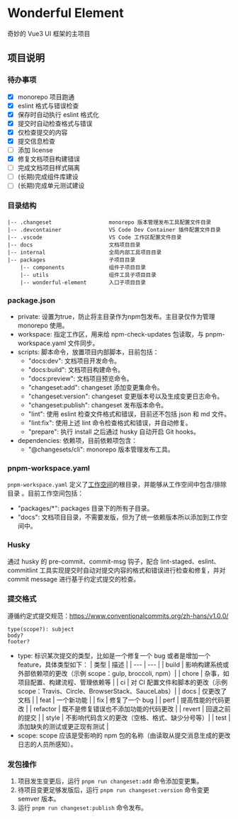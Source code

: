 # Wonderful Element

奇妙的 Vue3 UI 框架的主项目

## 项目说明

### 待办事项

- [x] monorepo 项目跑通
- [x] eslint 格式与错误检查
- [x] 保存时自动执行 eslint 格式化
- [x] 提交时自动检查格式与错误
- [x] 仅检查提交的内容
- [x] 提交信息检查
- [ ] 添加 license
- [x] 修复文档项目构建错误
- [ ] 完成文档项目样式隔离
- [ ] (长期)完成组件库建设
- [ ] (长期)完成单元测试建设

### 目录结构

```
|-- .changeset                  monorepo 版本管理发布工具配置文件目录
|-- .devcontainer               VS Code Dev Container 插件配置文件目录
|-- .vscode                     VS Code 工作区配置文件目录
|-- docs                        文档项目目录
|-- internal                    全局内部工具项目目录
|-- packages                    子项目目录
    |-- components              组件子项目目录
    |-- utils                   组件工具子项目目录
    |-- wonderful-element       入口子项目目录
```

### package.json

- private: 设置为true，防止将主目录作为npm包发布。主目录仅作为管理 monorepo 使用。
- workspace: 指定工作区，用来给 npm-check-updates 包读取，与 pnpm-workspace.yaml 文件同步。
- scripts: 脚本命令，放置项目内部脚本，目前包括：
  - "docs:dev": 文档项目开发命令。
  - "docs:build": 文档项目构建命令。
  - "docs:preview": 文档项目预览命令。
  - "changeset:add": changeset 添加变更集命令。
  - "changeset:version": changeset 变更版本号以及生成变更日志命令。
  - "changeset:publish": changeset 发布版本命令。
  - "lint": 使用 eslint 检查文件格式和错误，目前还不包括 json 和 md 文件。
  - "lint:fix": 使用上述 lint 命令检查格式和错误，并自动修复。
  - "prepare": 执行 install 之后通过 husky 自动开启 Git hooks。
- dependencies: 依赖项，目前依赖项包含：
  - "@changesets/cli": monorepo 版本管理发布工具。

### pnpm-workspace.yaml

`pnpm-workspace.yaml` 定义了[工作空间](https://pnpm.io/zh/workspaces)的根目录，并能够从工作空间中包含/排除目录 。目前工作空间包括：

 - "packages/*": packages 目录下的所有子目录。
 - "docs": 文档项目目录，不需要发版，但为了统一依赖版本所以添加到工作空间中。

### Husky

通过 husky 的 pre-commit、commit-msg 钩子，配合 lint-staged、eslint、commitlint 工具实现提交时自动对提交内容的格式和错误进行检查和修复，并对 commit message 进行基于约定式提交的检查。

### 提交格式

遵循约定式提交规范：https://www.conventionalcommits.org/zh-hans/v1.0.0/

```
type(scope?): subject
body?
footer?
```

- type: 标识某次提交的类型，比如是一个修复一个 bug 或者是增加一个 feature，具体类型如下：
  | 类型 | 描述 |
  | --- | --- |
  | build | 影响构建系统或外部依赖项的更改（示例 scope：gulp, broccoli, npm）|
  | chore | 杂事，如项目配置、构建流程、管理依赖等 |
  | ci | 对 CI 配置文件和脚本的更改（示例 scope：Travis、Circle、BrowserStack、SauceLabs）|
  | docs | 仅更改了文档 |
  | feat | 一个新功能 |
  | fix | 修复了一个 bug |
  | perf | 提高性能的代码更改 |
  | refactor | 既不是修复错误也不添加功能的代码更改 |
  | revert | 回退之前的提交 |
  | style | 不影响代码含义的更改（空格、格式、缺少分号等）|
  | test | 添加缺失的测试或更正现有测试 |
- scope: scope 应该是受影响的 npm 包的名称（由读取从提交消息生成的更改日志的人员所感知）。

### 发包操作

1. 项目发生变更后，运行 `pnpm run changeset:add` 命令添加变更集。
2. 待项目变更足够发版后，运行 `pnpm run changeset:version` 命令变更 semver 版本。
3. 运行 `pnpm run changeset:publish` 命令发布。
